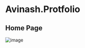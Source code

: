 # Avinash.Protfolio

## Home Page
![image](https://github.com/user-attachments/assets/bcc867da-c4ad-4e57-a3e9-82c3aca0713f)

